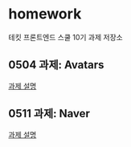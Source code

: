# homework
테킷 프론트엔드 스쿨 10기 과제 저장소


## 0504 과제: Avatars
[과제 설명](./avatars/avatars.md)


## 0511 과제: Naver
[과제 설명](/naver/naver.md)